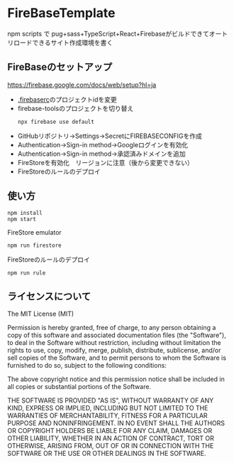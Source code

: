 # FireBaseTemplate
npm scripts で pug+sass+TypeScript+React+Firebaseがビルドできてオートリロードできるサイト作成環境を書く  

## FireBaseのセットアップ

https://firebase.google.com/docs/web/setup?hl=ja

- [.firebaserc](./.firebaserc)のプロジェクトidを変更
- firebase-toolsのプロジェクトを切り替え
    ```
    npx firebase use default
    ```
- GitHubリポジトリ->Settings->SecretにFIREBASECONFIGを作成
- Authentication->Sign-in method->Googleログインを有効化
- Authentication->Sign-in method->承認済みドメインを追加
- FireStoreを有効化　リージョンに注意（後から変更できない）
- FireStoreのルールのデプロイ

## 使い方

```
npm install  
npm start
```

FireStore emulator
```
npm run firestore
```

FireStoreのルールのデプロイ
```
npm run rule
```


## ライセンスについて

The MIT License (MIT)

Permission is hereby granted, free of charge, to any person obtaining a copy
of this software and associated documentation files (the "Software"), to deal
in the Software without restriction, including without limitation the rights
to use, copy, modify, merge, publish, distribute, sublicense, and/or sell
copies of the Software, and to permit persons to whom the Software is
furnished to do so, subject to the following conditions:

The above copyright notice and this permission notice shall be included in all
copies or substantial portions of the Software.

THE SOFTWARE IS PROVIDED "AS IS", WITHOUT WARRANTY OF ANY KIND, EXPRESS OR
IMPLIED, INCLUDING BUT NOT LIMITED TO THE WARRANTIES OF MERCHANTABILITY,
FITNESS FOR A PARTICULAR PURPOSE AND NONINFRINGEMENT. IN NO EVENT SHALL THE
AUTHORS OR COPYRIGHT HOLDERS BE LIABLE FOR ANY CLAIM, DAMAGES OR OTHER
LIABILITY, WHETHER IN AN ACTION OF CONTRACT, TORT OR OTHERWISE, ARISING FROM,
OUT OF OR IN CONNECTION WITH THE SOFTWARE OR THE USE OR OTHER DEALINGS IN THE
SOFTWARE.
